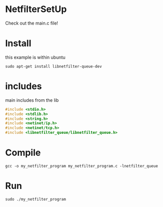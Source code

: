 # NetfilterSetUp
Check out the main.c file!

# Install
this example is within ubuntu
  ```
  sudo apt-get install libnetfilter-queue-dev
  ```
# includes
main includes from the lib
  ```c
  #include <stdio.h>
  #include <stdlib.h>
  #include <string.h>
  #include <netinet/ip.h>
  #include <netinet/tcp.h>
  #include <libnetfilter_queue/libnetfilter_queue.h>
  ```
# Compile 
  ```
  gcc -o my_netfilter_program my_netfilter_program.c -lnetfilter_queue
  ```
# Run
  ```
  sudo ./my_netfilter_program
  ```
